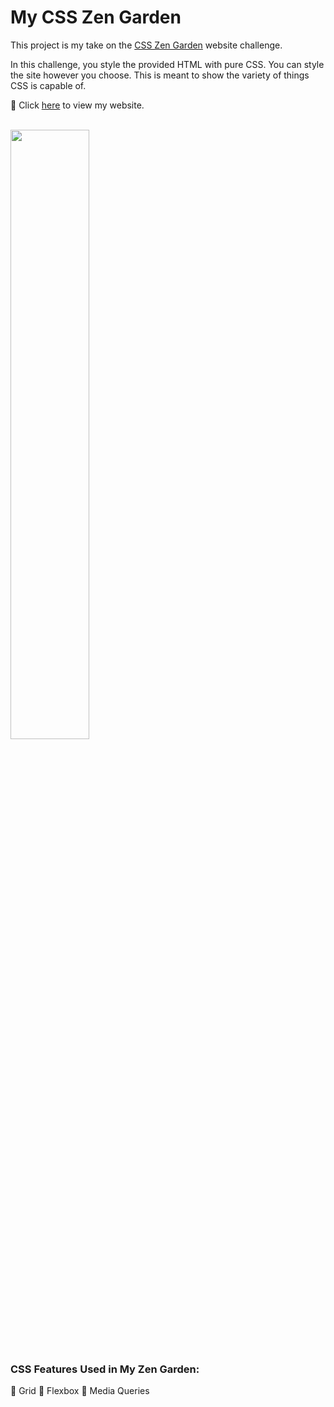 # My CSS Zen Garden

This project is my take on the [CSS Zen Garden](http://csszengarden.com/) website challenge.

In this challenge, you style the provided HTML with pure CSS. You can style the site however you choose. This is meant to show the variety of things CSS is capable of.

:link: Click [here](https://dayna-schlenk.github.io/css-zen-garden/) to view my website.

<br>

<img src="" width="50%">

<br>

### CSS Features Used in My Zen Garden:
:doughnut: Grid
:doughnut: Flexbox
:doughnut: Media Queries